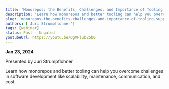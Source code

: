 ```yaml
---
title: 'Monorepos: the Benefits, Challenges, and Importance of Tooling Support '
description: 'Learn how monorepos and better tooling can help you overcome challenges in software development like scalability, maintenance, communication, and cost.'
slug: 'monorepos-the-benefits-challenges-and-importance-of-tooling-support'
authors: ['Juri Strumpflohner']
tags: [webinar]
status: Past - Ungated
youtubeUrl: https://youtu.be/OgVFlub25b0
---
```


**Jan 23, 2024**

Presented by Juri Strumpflohner

Learn how monorepos and better tooling can help you overcome challenges in software development like scalability, maintenance, communication, and cost.
